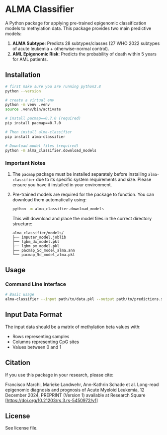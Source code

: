 # ALMA Classifier

A Python package for applying pre-trained epigenomic classification models to methylation data. This package provides two main predictive models:

1. **ALMA Subtype**: Predicts 28 subtypes/classes (27 WHO 2022 subtypes of acute leukemia + otherwise-normal control).
2. **AML Epigenomic Risk**: Predicts the probability of death within 5 years for AML patients.

## Installation

```bash
# first make sure you are running python3.8
python --version

# create a virtual env
python -m venv .venv
source .venv/bin/activate

# install pacmap==0.7.0 (required)
pip install pacmap==0.7.0

# Then install alma-classifier
pip install alma-classifier

# Download model files (required)
python -m alma_classifier.download_models
```

### Important Notes
1. The `pacmap` package must be installed separately before installing `alma-classifier` due to its specific system requirements and size. Please ensure you have it installed in your environment.

2. Pre-trained models are required for the package to function. You can download them automatically using:
   ```bash
   python -m alma_classifier.download_models
   ```
   This will download and place the model files in the correct directory structure:
   ```
   alma_classifier/models/
   ├── imputer_model.joblib
   ├── lgbm_dx_model.pkl
   ├── lgbm_px_model.pkl
   ├── pacmap_5d_model_alma.ann
   └── pacmap_5d_model_alma.pkl
   ```

## Usage

### Command Line Interface

```bash
# Basic usage
alma-classifier --input path/to/data.pkl --output path/to/predictions.xlsx
```

## Input Data Format

The input data should be a matrix of methylation beta values with:
- Rows representing samples
- Columns representing CpG sites
- Values between 0 and 1

## Citation

If you use this package in your research, please cite:

Francisco Marchi, Marieke Landwehr, Ann-Kathrin Schade et al. Long-read epigenomic diagnosis and prognosis of Acute Myeloid Leukemia, 12 December 2024, PREPRINT (Version 1) available at Research Square [https://doi.org/10.21203/rs.3.rs-5450972/v1]

## License

See license file.